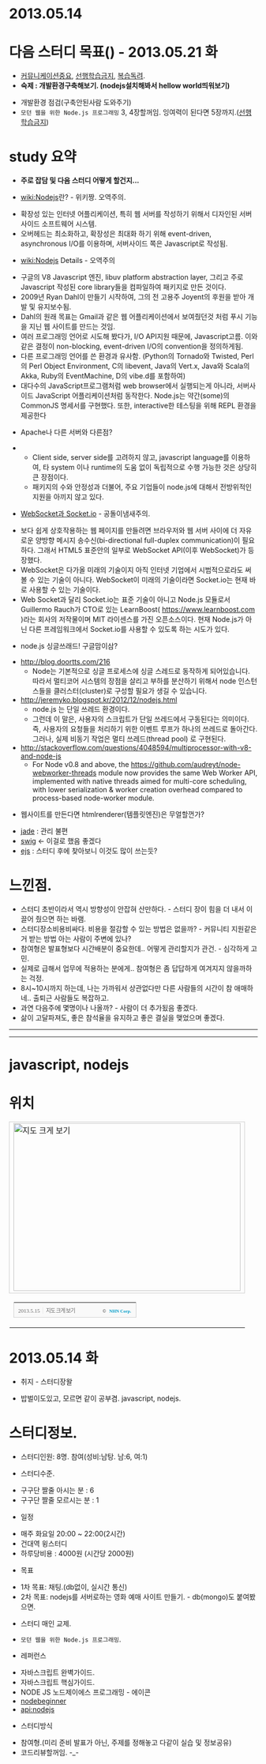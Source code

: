 2013.05.14 
=======================================

# 다음 스터디 목표() - 2013.05.21 화
* [커뮤니케이션중요], [선행학습금지], [복습독려].
* __숙제 : 개발환경구축해보기. (nodejs설치해봐서 hellow world띄워보기)__

- 개발환경 점검(구축안된사람 도와주기)
- `모던 웹을 위한 Node.js 프로그래밍` 3, 4장할꺼임. 잉여력이 된다면 5장까지.([선행학습금지])
 
# study 요약
* __주로 잡담 및 다음 스터디 어떻게 할건지...__

* [wiki:Nodejs]란? - 위키짱. 오역주의.
 - 확장성 있는 인터넷 어플리케이션, 특히 웹 서버를 작성하기 위해서 디자인된 서버사이드 소프트웨어 시스템.
 - 오버헤드는 최소화하고, 확장성은 최대화 하기 위해 event-driven, asynchronous I/O를 이용하며, 서버사이드 쪽은 Javascript로 작성됨.

* [wiki:Nodejs] Details - 오역주의
 - 구글의 V8 Javascript 엔진, libuv platform abstraction layer, 그리고 주로 Javascript 작성된 core library들을 컴파일하여 패키지로 만든 것이다.
 - 2009년 Ryan Dahl이 만들기 시작하여, 그의 전 고용주 Joyent의 후원을 받아 개발 및 유지보수됨.
 - Dahl의 원래 목표는 Gmail과 같은 웹 어플리케이션에서 보여줬던것 처럼 푸시 기능을 지닌 웹 사이트를 만드는 것임.
 - 여러 프로그래밍 언어로 시도해 봤다가, I/O API지원 때문에, Javascript고름. 이와 같은 결정이 non-blocking, event-driven I/O의 convention을 정의하게됨.
 - 다른 프로그래밍 언어를 쓴 환경과 유사함. (Python의 Tornado와 Twisted, Perl의 Perl Object Environment, C의 libevent, Java의 Vert.x, Java와 Scala의 Akka, Ruby의 EventMachine, D의 vibe.d를 포함하여)
 - 대다수의 JavaScript프로그램처럼 web browser에서 실행되는게 아니라, 서버사이드 JavaScript 어플리케이션처럼 동작한다. Node.js는 약간(some)의 CommonJS 명세서를 구현했다. 또한, interactive한 테스팅을 위해 REPL 환경을 제공한다


* Apache나 다른 서버와 다른점?
 - [Node.js의 소개글 들에 대한 유감]: http://himskim.egloos.com/3810574
     - Client side, server side를 고려하지 않고, javascript language를 이용하여, 타 system 이나 runtime의 도움 없이 독립적으로 수행 가능한 것은 상당히 큰 장점이다.
     - 패키지의 수와 안정성과 더불어, 주요 기업들이 node.js에 대해서 전방위적인 지원을 아끼지 않고 있다.

* [WebSocket과 Socket.io] - 공돌이냄새주의.
 - 보다 쉽게 상호작용하는 웹 페이지를 만들려면 브라우저와 웹 서버 사이에 더 자유로운 양방향 메시지 송수신(bi-directional full-duplex communication)이 필요하다. 그래서 HTML5 표준안의 일부로 WebSocket API(이후 WebSocket)가 등장했다. 
 - WebSocket은 다가올 미래의 기술이지 아직 인터넷 기업에서 시범적으로라도 써 볼 수 있는 기술이 아니다. WebSocket이 미래의 기술이라면 Socket.io는 현재 바로 사용할 수 있는 기술이다. 
 - Web Socket과 달리 Socket.io는 표준 기술이 아니고 Node.js 모듈로서 Guillermo Rauch가 CTO로 있는 LearnBoost( https://www.learnboost.com )라는 회사의 저작물이며 MIT 라이센스를 가진 오픈소스이다. 현재 Node.js가 아닌 다른 프레임워크에서 Socket.io를 사용할 수 있도록 하는 시도가 있다. 

* node.js 싱글쓰래드! 구글맘이삼?
 - http://blog.doortts.com/216
     - Node는 기본적으로 싱글 프로세스에 싱글 스레드로 동작하게 되어있습니다. 따라서 멀티코어 시스템의 장점을 살리고 부하를 분산하기 위해서 node 인스턴스들을 클러스터(cluster)로 구성할 필요가 생길 수 있습니다. 
 - http://jeremyko.blogspot.kr/2012/12/nodejs.html
     - node.js 는 단일 쓰레드 환경이다.
     - 그런데 이 말은, 사용자의 스크립트가 단일 쓰레드에서 구동된다는 의미이다. 즉, 사용자의 요청들을 처리하기 위한 이벤트 루프가 하나의 쓰레드로 돌아간다. 그러나, 실제 비동기 작업은 멀티 쓰레드(thread pool) 로 구현된다.
 - http://stackoverflow.com/questions/4048594/multiprocessor-with-v8-and-node-js
     - For Node v0.8 and above, the https://github.com/audreyt/node-webworker-threads module now provides the same Web Worker API, implemented with native threads aimed for multi-core scheduling, with lower serialization & worker creation overhead compared to process-based node-worker module.

* 웹사이트를 만든다면 htmlrenderer(템플릿엔진)은 무얼할껀가?
 - [jade] : 관리 불편
 - [swig] <- 이걸로 했음 좋겠다
 - [ejs] : 스터디 후에 찾아보니 이것도 많이 쓰는듯?

# 느낀점.
* 스터디 초반이라서 역시 방향성이 안잡혀 산만하다. - 스터디 장이 힘을 더 내서 이끌어 줬으면 하는 바램.
* 스터디장소비용비싸다. 비용을 절감할 수 있는 방법은 없을까? - 커뮤니티 지원같은거 받는 방법 아는 사람이 주변에 있나?
* 참여형은 발표형보다 시간배분이 중요한데.. 어떻게 관리할지가 관건. - 심각하게 고민.
* 실제로 급해서 업무에 적용하는 분에게.. 참여형은 좀 답답하게 여겨지지 않을까하는 걱정.
* 8시~10시까지 하는데, 나는 가까워서 상관없다만 다른 사람들의 시간이 참 애매하네.. 출퇴근 사람들도 복잡하고.
* 과연 다음주에 몇명이나 나올까? - 사람이 더 추가됬음 좋겠다.
* 삶이 고달파져도, 좋은 참석율을 유지하고 좋은 결실을 맺었으며 좋겠다.

--------------------------------------------------------------------------------

[swig]: http://paularmstrong.github.io/swig/
[ejs]: http://embeddedjs.com/
[wiki:Nodejs]: http://en.wikipedia.org/wiki/Nodejs

[socket.io]: http://socket.io/
[stackoverflow:HTML5 websocket API and node.js]: http://stackoverflow.com/questions/4673510/html5-websocket-api-and-node-js
[jade]: http://jade-lang.com/
[커뮤니케이션중요]: http://www.jiniya.net/wp/archives/10554
[선행학습금지]: http://blog.daum.net/romuromu/286
[복습독려]: http://blog.naver.com/danah_m/20155427215
[WebSocket과 Socket.io]: http://helloworld.naver.com/helloworld/1336

--------------------------------------------------------------------------------

# javascript, nodejs

# 위치
<table cellpadding="0" cellspacing="0" width="462"> <tr> <td style="border:1px solid #cecece;"><a href="http://map.naver.com/?dlevel=13&lat=37.5403974&lng=127.0687361&searchCoord=127.0824383%3B37.5345076&query=6rG064yAIOycmeyKpO2EsOuUlA%3D%3D&menu=location&tab=1&mapMode=0&enc=b64" target="_blank"><img src="http://prt.map.naver.com/mashupmap/print?key=p1368546827027_-468616622" width="460" height="340" alt="지도 크게 보기" title="지도 크게 보기" border="0" style="vertical-align:top;"/></a></td> </tr> <tr> <td>  <table cellpadding="0" cellspacing="0" width="100%">  <tr>  <td height="30" bgcolor="#f9f9f9" align="left" style="padding-left:9px; border-left:1px solid #cecece; border-bottom:1px solid #cecece;">   <span style="font-family: tahoma; font-size: 11px; color:#666;">2013.5.15</span>&nbsp;<span style="font-size: 11px; color:#e5e5e5;">|</span>&nbsp;<a style="font-family: dotum,sans-serif; font-size: 11px; color:#666; text-decoration: none; letter-spacing: -1px;" href="http://map.naver.com/?dlevel=13&lat=37.5403974&lng=127.0687361&searchCoord=127.0824383%3B37.5345076&query=6rG064yAIOycmeyKpO2EsOuUlA%3D%3D&menu=location&tab=1&mapMode=0&enc=b64" target="_blank">지도 크게 보기</a>  </td>  <td width="98" bgcolor="#f9f9f9" align="right" style="text-align:right; padding-right:9px; border-right:1px solid #cecece; border-bottom:1px solid #cecece;">   <span style="float:right;"><span style="font-size:9px; font-family:Verdana, sans-serif; color:#444;">&copy;&nbsp;</span>&nbsp;<a style="font-family:tahoma; font-size:9px; font-weight:bold; color:#009bc8; text-decoration:none;" href="http://www.nhncorp.com" target="_blank">NHN Corp.</a></span>  </td>  </tr>  </table> </td> </tr>  </table>


# 2013.05.14 화
* 취지 - 스터디장왈
 - 밥벌이도있고, 모르면 같이 공부겸. javascript, nodejs.

# 스터디정보.
* 스터디인원: 8명. 참여(성비:남탕. 남:6, 여:1)

* 스터디수준.
 - 구구단 짤줄 아시는 분 : 6
 - 구구단 짤줄 모르시는 분 : 1

* 일정
 - 매주 화요일 20:00 ~ 22:00(2시간)
 - 건대역 윙스터디
 - 하루당비용 : 4000원 (시간당 2000원)

* 목표
 - 1차 목표: 채팅.(db없이, 실시간 통신)
 - 2차 목표: nodejs를 서버로하는 영화 예매 사이트 만들기. - db(mongo)도 붙여봤으면.

* 스터디 매인 교제.
 - `모던 웹을 위한 Node.js 프로그래밍`.

* 레퍼런스
 - 자바스크립트 완벽가이드.
 - 자바스크립트 핵심가이드.
 - NODE JS 노드제이에스 프로그래밍 - 에이콘
 - [nodebeginner]
 - [api:nodejs]

* 스터디방식
 - 참여형.(미리 준비 발표가 아닌, 주제를 정해놓고 다같이 실습 및 정보공유)
 - 코드리뷰할꺼임. -_-

[nodebeginner]: http://www.nodebeginner.org/
[api:nodejs]: http://nodejs.org/docs/latest/api/